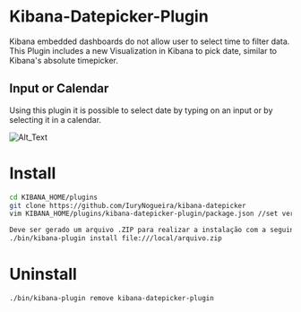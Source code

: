 # Kibana-Datepicker-Plugin
Kibana embedded dashboards do not allow user to select time to filter data. This Plugin includes a new Visualization in Kibana to pick date, similar to Kibana's absolute timepicker.

## Input or Calendar
Using this plugin it is possible to select date by typing on an input or by selecting it in a calendar.

![Alt_Text](https://cloud.githubusercontent.com/assets/12500687/24299298/8409b8f2-1087-11e7-9797-fd30ee748cb3.png)

# Install
```bash
cd KIBANA_HOME/plugins
git clone https://github.com/IuryNogueira/kibana-datepicker
vim KIBANA_HOME/plugins/kibana-datepicker-plugin/package.json //set version to match kibana version

Deve ser gerado um arquivo .ZIP para realizar a instalação com a seguinte estrutura: kibana->kibana-datepicker-plugin
./bin/kibana-plugin install file:///local/arquivo.zip
```

# Uninstall
```bash
./bin/kibana-plugin remove kibana-datepicker-plugin
```
